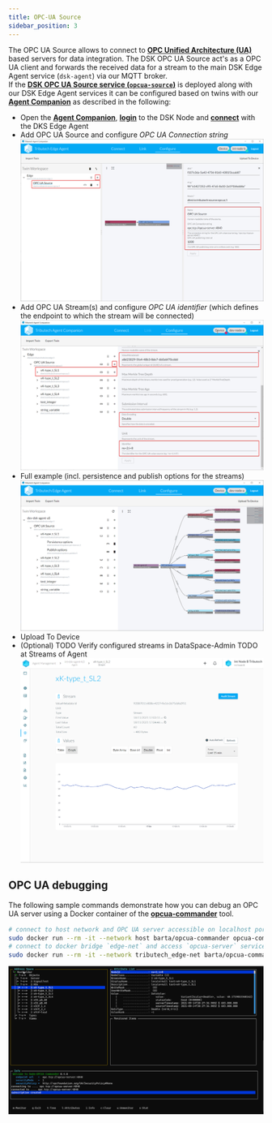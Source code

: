 ```yaml
---
title: OPC-UA Source
sidebar_position: 3
---
```


The OPC UA Source allows to connect to [**OPC Unified Architecture (UA)**](https://opcfoundation.org/about/opc-technologies/opc-ua/) based servers for data integration. The DSK OPC UA Source act's as a OPC UA client and forwards the received data for a stream to the main DSK Edge Agent service (`dsk-agent`) via our MQTT broker.  
If the [**DSK OPC UA Source service (`opcua-source`)**](../../setup/agent/sources/opc-ua) is deployed along with our DSK Edge Agent services it can be configured based on twins with our [**Agent Companion**](../../setup/agent_companion) as described in the following:

- Open the [**Agent Companion**](../../setup/agent_companion), [**login**](../../setup/agent_companion#agent-companion-login) to the DSK Node and [**connect**](../../setup/agent_companion#agent-companion-connect) with the DKS Edge Agent
- Add OPC UA Source and configure _OPC UA Connection string_
  ![OPC UA Source - AgentCompanion - Configure 1](./img/agent-companion-configure-opcua-1.png)
- Add OPC UA Stream(s) and configure _OPC UA identifier_ (which defines the endpoint to which the stream will be connected)
  ![OPC UA Source - AgentCompanion - Configure 2](./img/agent-companion-configure-opcua-2.png)
- Full example (incl. persistence and publish options for the streams)
  ![OPC UA Source - AgentCompanion - Configure 3](./img/agent-companion-configure-opcua-3.png)
- Upload To Device
- (Optional) TODO Verify configured streams in DataSpace-Admin TODO at Streams of Agent
  ![OPC UA Source - AgentCompanion - Configure 4](./img/agent-companion-configure-opcua-4.png)

## OPC UA debugging

The following sample commands demonstrate how you can debug an OPC UA server using a Docker container of the [**opcua-commander**](https://github.com/node-opcua/opcua-commander) tool.

```bash
# connect to host network and OPC UA server accessible on localhost port 4840
sudo docker run --rm -it --network host barta/opcua-commander opcua-commander -e opc.tcp://localhost:4840
# connect to docker bridge `edge-net` and access `opcua-server` service on port 4840
sudo docker run --rm -it --network tributech_edge-net barta/opcua-commander opcua-commander -e opc.tcp://opcua-server:4840
```

![OPC UA commander](./img/opcua-commander.png)
